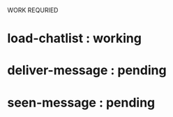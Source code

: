 WORK REQURIED
# load-chatlist         : working
# deliver-message       : pending
# seen-message          : pending
